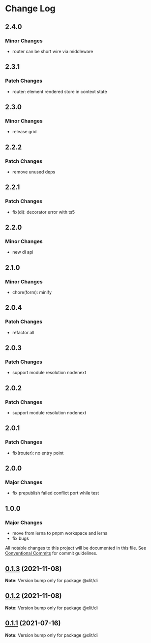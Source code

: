 # Change Log

## 2.4.0

### Minor Changes

- router can be short wire via middleware

## 2.3.1

### Patch Changes

- router: element rendered store in context state

## 2.3.0

### Minor Changes

- release grid

## 2.2.2

### Patch Changes

- remove unused deps

## 2.2.1

### Patch Changes

- fix(di): decorator error with ts5

## 2.2.0

### Minor Changes

- new di api

## 2.1.0

### Minor Changes

- chore(form): minify

## 2.0.4

### Patch Changes

- refactor all

## 2.0.3

### Patch Changes

- support module resolution nodenext

## 2.0.2

### Patch Changes

- support module resolution nodenext

## 2.0.1

### Patch Changes

- fix(router): no entry point

## 2.0.0

### Major Changes

- fix prepublish failed conflict port while test

## 1.0.0

### Major Changes

- move from lerna to pnpm workspace and lerna
- fix bugs

All notable changes to this project will be documented in this file.
See [Conventional Commits](https://conventionalcommits.org) for commit guidelines.

## [0.1.3](https://github.com/reekoheek/xlit/compare/v0.1.2...v0.1.3) (2021-11-08)

**Note:** Version bump only for package @xlit/di

## [0.1.2](https://github.com/reekoheek/xlit/compare/v0.1.1...v0.1.2) (2021-11-08)

**Note:** Version bump only for package @xlit/di

## [0.1.1](https://github.com/reekoheek/xlit/compare/v0.1.0...v0.1.1) (2021-07-16)

**Note:** Version bump only for package @xlit/di
